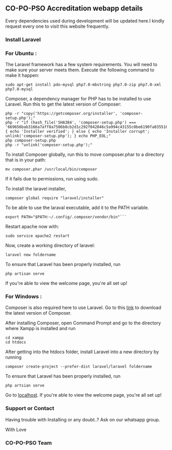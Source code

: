 ## CO-PO-PSO Accreditation webapp details

Every dependencies used during development will be updated here.I kindly request every one to visit this website frequently.

### Install Laravel

### For Ubuntu :
The Laravel framework has a few system requirements. You will need to make sure your server meets them. Execute the following command to make it happen:

```
sudo apt-get install pdo-mysql php7.0-mbstring php7.0-zip php7.0-xml php7.0-mysql 
```

Composer, a dependency manager for PHP has to be installed to use Laravel. Run this to get the latest version of Composer:

```
php -r "copy('https://getcomposer.org/installer', 'composer-setup.php');"
php -r "if (hash_file('SHA384', 'composer-setup.php') === '669656bab3166a7aff8a7506b8cb2d1c292f042046c5a994c43155c0be6190fa0355160742ab2e1c88d40d5be660b410') { echo 'Installer verified'; } else { echo 'Installer corrupt'; unlink('composer-setup.php'); } echo PHP_EOL;"
php composer-setup.php
php -r "unlink('composer-setup.php');"
```

To install Composer globally, run this to move composer.phar to a directory that is in your path:

```
mv composer.phar /usr/local/bin/composer
```

If it fails due to permissions, run using sudo. 

To install the laravel installer, 

```
composer global require "laravel/installer"
```

To be able to use the laraval executable, add it to the PATH variable. 

```
export PATH="$PATH:~/.config/.composer/vendor/bin"```
```

Restart apache now with:

```
sudo service apache2 restart
```

Now, create a working directory of laravel:

```
laravel new foldername
```

To ensure that Laravel has been properly installed, run 

```
php artisan serve
```

If you're able to view the welcome page, you're all set up!

### For Windows : 

Composer is also required here to use Laravel. Go to this [link](https://getcomposer.org/Composer-Setup.exe) to download the latest version of Composer.

After installing Composer, open Command Prompt and go to the directory where Xampp is installed and run

```
cd xampp
cd htdocs
```

After getting into the htdocs folder, install Laravel into a new directory by running 

```
composer create-project --prefer-dist laravel/laravel foldername
```

To ensure that Laravel has been properly installed, run 

```
php artsian serve
```

Go to [localhost](http://localhost:8000). If you're able to view the welcome page, you're all set up!


### Support or Contact

Having trouble with Installing or any doubt..?
Ask on our whatsapp group.

With 
Love
### CO-PO-PSO Team
